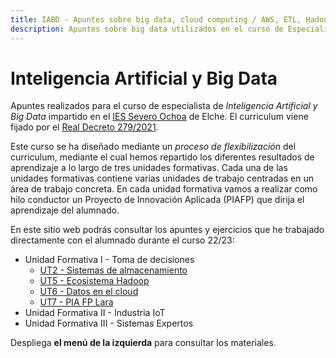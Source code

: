 ```yaml
---
title: IABD - Apuntes sobre big data, cloud computing / AWS, ETL, Hadoop y Spark.
description: Apuntes sobre big data utilizados en el curso de Especialista de Inteligencia Artificial y Big Data, centrados en el uso de la nube mediante AWS, NoSQL, la realización de ETL, Hadoop y la analítica de datos mediante Spark. 
---
```


# Inteligencia Artificial y Big Data

Apuntes realizados para el curso de especialista de *Inteligencia Artificial y Big Data* impartido en el [IES Severo Ochoa](https://portal.edu.gva.es/03013224) de Elche. El curriculum viene fijado por el [Real Decreto 279/2021](https://www.boe.es/eli/es/rd/2021/04/20/279/dof/spa/pdf).

Este curso se ha diseñado mediante un *proceso de flexibilización* del curriculum, mediante el cual hemos repartido los diferentes resultados de aprendizaje a lo largo de tres unidades formativas. Cada una de las unidades formativas contiene varias unidades de trabajo centradas en un área de trabajo concreta. En cada unidad formativa vamos a realizar como hilo conductor un Proyecto de Innovación Aplicada (PIAFP) que dirija el aprendizaje del alumnado.

En este sitio web podrás consultar los apuntes y ejercicios que he trabajado directamente con el alumnado durante el curso 22/23:

* Unidad Formativa I - Toma de decisiones
    * [UT2 - Sistemas de almacenamiento](sa/index.md)
    * [UT5 - Ecosistema Hadoop](hadoop/index.md)
    * [UT6 - Datos en el cloud](cloud/index.md)
    * [UT7 - PIA FP Lara](https://aitor-medrano.github.io/pia2223/)
* Unidad Formativa II - Industria IoT
* Unidad Formativa III - Sistemas Expertos

Despliega **el menú de la izquierda** para consultar los materiales.
